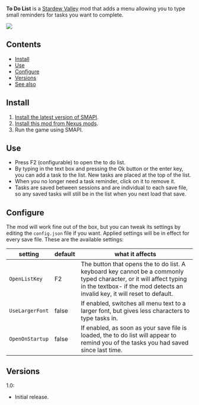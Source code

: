 **To Do List** is a [Stardew Valley](http://stardewvalley.net/) mod that adds a menu allowing you to type small reminders for tasks you want to complete. 

![](screenshots/SOMETHING.gif)

## Contents
* [Install](#install)
* [Use](#use)
* [Configure](#configure)
* [Versions](#versions)
* [See also](#see-also)

## Install
1. [Install the latest version of SMAPI](https://github.com/Pathoschild/SMAPI/releases).
2. [Install this mod from Nexus mods](http://www.nexusmods.com/stardewvalley/mods/NEXUSLINK/).
3. Run the game using SMAPI.

## Use
* Press F2 (configurable) to open the to do list.  
* By typing in the text box and pressing the Ok button or the enter key, you can add a task to the list. New tasks are placed at the top of the list.
* When you no longer need a task reminder, click on it to remove it. 
* Tasks are saved between sessions and are individual to each save file, so any saved tasks will still be in the list when you next load that save.

## Configure
The mod will work fine out of the box, but you can tweak its settings by editing the `config.json`
file if you want. Applied settings will be in effect for every save file. These are the available settings:

| setting           | default |what it affects
| ----------------- | --------|-------------------
| `OpenListKey` | F2 | The button that opens the to do list. A keyboard key cannot be a commonly typed character, or it will affect typing in the textbox- if the mod detects an invalid key, it will reset to default.
| `UseLargerFont` | false     | If enabled, switches all menu text to a larger font, but gives less characters to type tasks in.
| `OpenOnStartup` | false | If enabled, as soon as your save file is loaded, the to do list will appear to remind you of the tasks you had saved since last time.

## Versions
1.0:
* Initial release.
